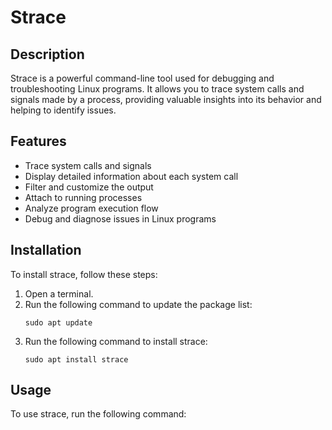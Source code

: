 # Strace

## Description
Strace is a powerful command-line tool used for debugging and troubleshooting Linux programs. It allows you to trace system calls and signals made by a process, providing valuable insights into its behavior and helping to identify issues.

## Features
- Trace system calls and signals
- Display detailed information about each system call
- Filter and customize the output
- Attach to running processes
- Analyze program execution flow
- Debug and diagnose issues in Linux programs

## Installation
To install strace, follow these steps:

1. Open a terminal.
2. Run the following command to update the package list:
    ```
    sudo apt update
    ```
3. Run the following command to install strace:
    ```
    sudo apt install strace
    ```

## Usage
To use strace, run the following command: